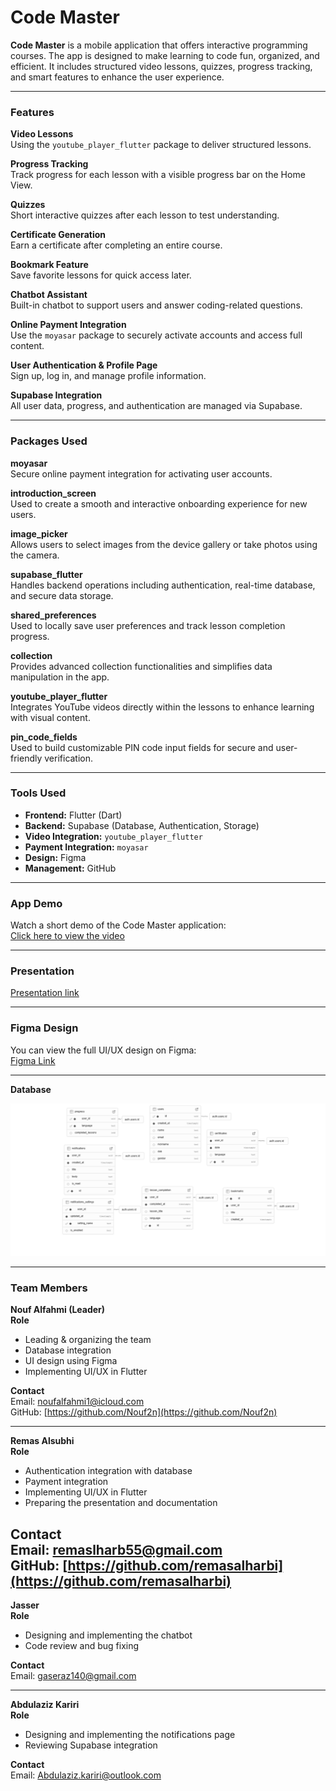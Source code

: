 # Code Master

**Code Master** is a mobile application that offers interactive programming courses. The app is designed to make learning to code fun, organized, and efficient. It includes structured video lessons, quizzes, progress tracking, and smart features to enhance the user experience.

---

### Features

**Video Lessons**  
Using the `youtube_player_flutter` package to deliver structured lessons.

**Progress Tracking**  
Track progress for each lesson with a visible progress bar on the Home View.

**Quizzes**  
Short interactive quizzes after each lesson to test understanding.

**Certificate Generation**  
Earn a certificate after completing an entire course.

**Bookmark Feature**  
Save favorite lessons for quick access later.

**Chatbot Assistant**  
Built-in chatbot to support users and answer coding-related questions.

**Online Payment Integration**  
Use the `moyasar` package to securely activate accounts and access full content.

**User Authentication & Profile Page**  
Sign up, log in, and manage profile information.

**Supabase Integration**  
All user data, progress, and authentication are managed via Supabase.

---

### Packages Used

**moyasar**  
Secure online payment integration for activating user accounts.

**introduction_screen**  
Used to create a smooth and interactive onboarding experience for new users.

**image_picker**  
Allows users to select images from the device gallery or take photos using the camera.

**supabase_flutter**  
Handles backend operations including authentication, real-time database, and secure data storage.

**shared_preferences**  
Used to locally save user preferences and track lesson completion progress.

**collection**  
Provides advanced collection functionalities and simplifies data manipulation in the app.

**youtube_player_flutter**  
Integrates YouTube videos directly within the lessons to enhance learning with visual content.

**pin_code_fields**  
Used to build customizable PIN code input fields for secure and user-friendly verification.

---

### Tools Used

- **Frontend:** Flutter (Dart)  
- **Backend:** Supabase (Database, Authentication, Storage)  
- **Video Integration:** `youtube_player_flutter`  
- **Payment Integration:** `moyasar`  
- **Design:** Figma  
- **Management:** GitHub  

---

### App Demo

Watch a short demo of the Code Master application:  
[Click here to view the video](https://drive.google.com/drive/folders/1eavSeUwkqEBqqdc4vSUJJ6zZ0sNgK5_7?usp=sharing)

---

### Presentation  
[Presentation link](https://www.canva.com/design/DAGq6TmN5eE/rEuInX8qaE_k2mB5Gtn1NA/edit?utm_content=DAGq6TmN5eE&utm_campaign=designshare&utm_medium=link2&utm_source=sharebutton)

---

### Figma Design  
You can view the full UI/UX design on Figma:  
[Figma Link](https://www.figma.com/design/SHE9xy6kPBEJf0JzuiSz2v/CodeMaster?node-id=0-1&t=YjbbPprrkDCiHNdA-1)

---

**Database**

![Database Image](assets/images/supabase-schema.png)

---

### Team Members

**Nouf Alfahmi (Leader)**  
**Role**  
- Leading & organizing the team  
- Database integration  
- UI design using Figma  
- Implementing UI/UX in Flutter  

**Contact**  
Email: noufalfahmi1@icloud.com  
GitHub: [https://github.com/Nouf2n](https://github.com/Nouf2n)

---

**Remas Alsubhi**  
**Role**  
- Authentication integration with database  
- Payment integration  
- Implementing UI/UX in Flutter  
- Preparing the presentation and documentation  

**Contact**  
Email: remaslharb55@gmail.com  
GitHub: [https://github.com/remasalharbi](https://github.com/remasalharbi)
---

**Jasser**  
**Role**  
- Designing and implementing the chatbot  
- Code review and bug fixing  

**Contact**  
Email: gaseraz140@gmail.com


---

**Abdulaziz Kariri**  
**Role**  
- Designing and implementing the notifications page  
- Reviewing Supabase integration  

**Contact**  
Email: Abdulaziz.kariri@outlook.com  

